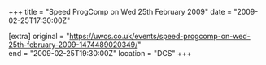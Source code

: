 +++
title = "Speed ProgComp on Wed 25th February 2009"
date = "2009-02-25T17:30:00Z"

[extra]
original = "https://uwcs.co.uk/events/speed-progcomp-on-wed-25th-february-2009-1474489020349/"    
end = "2009-02-25T19:30:00Z"
location = "DCS"
+++



